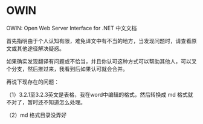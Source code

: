 # OWIN
OWIN: Open Web Server Interface for .NET 中文文档

首先指明由于个人认知有限，难免译文中有不当的地方，当发现问题时，请查看原文或其他途径解决疑惑。

如果确实发现翻译有问题或不恰当，并且你认可这种方式可以帮助其他人，可以叉个分支，然后推过来，我看到后如果认可就会合并。

再说下现存在的问题：

（1）3.2.1至3.2.3英文是表格，我在word中编辑的格式，然后转换成 md 格式就不对了，暂时还不知道怎么处理。

（2）md 格式目录没弄好
